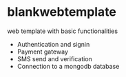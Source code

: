 # blankwebtemplate
web template with basic functionalities
- Authentication and signin
- Payment gateway
- SMS send and verification
- Connection to a mongodb database
